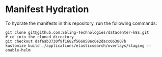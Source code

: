 # Manifest Hydration

To hydrate the manifests in this repository, run the following commands:

```shell
git clone git@github.com:Sbling-Technologies/datacenter-k8s.git
# cd into the cloned directory
git checkout daf6ab3730f9f1682f566858ec0e2dacc063807b
kustomize build ./applications/elasticsearch/overlays/staging --enable-helm
```
